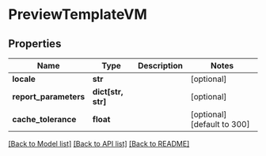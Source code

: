 # PreviewTemplateVM


## Properties
Name | Type | Description | Notes
------------ | ------------- | ------------- | -------------
**locale** | **str** |  | [optional] 
**report_parameters** | **dict[str, str]** |  | [optional] 
**cache_tolerance** | **float** |  | [optional] [default to 300]

[[Back to Model list]](../README.md#documentation-for-models) [[Back to API list]](../README.md#documentation-for-api-endpoints) [[Back to README]](../README.md)


